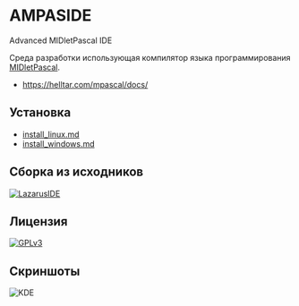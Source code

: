 AMPASIDE
========

Advanced MIDletPascal IDE

Среда разработки использующая компилятор языка программирования [MIDletPascal](http://ru.wikipedia.org/wiki/MIDletPascal).

- https://helltar.com/mpascal/docs/

Установка
---------

- [install_linux.md](https://github.com/Helltar/AMPASIDE/blob/master/install_linux.md)
- [install_windows.md](https://github.com/Helltar/AMPASIDE/blob/master/install_windows.md)

Сборка из исходников
--------------------

[![LazarusIDE](http://wiki.lazarus.freepascal.org/images/9/94/built_with_lazarus_logo.png)](http://www.lazarus-ide.org)

Лицензия
--------

[![GPLv3](http://www.gnu.org/graphics/gplv3-127x51.png)](https://github.com/Helltar/AMPASIDE/blob/master/COPYING)

Скриншоты
---------

![KDE](https://helltar.com/projects/ampaside/screenshots/linux_kde_qt.jpg)
